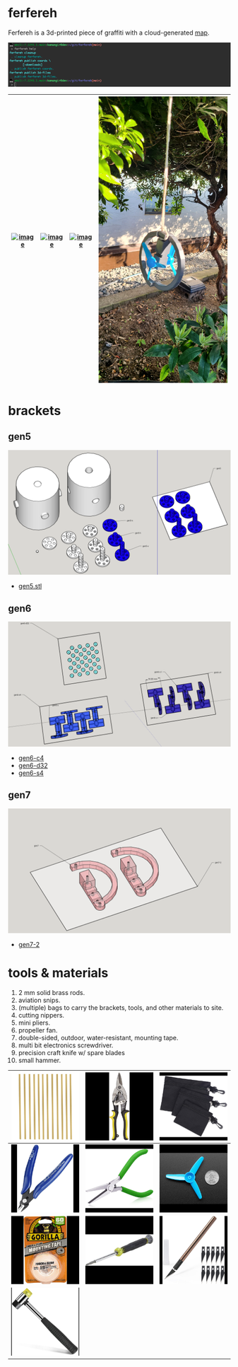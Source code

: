# ferfereh

Ferfereh is a 3d-printed piece of graffiti with a cloud-generated [map](./coords.geojson).

[![image](images/marquee.png)](#)


| [![image](images/gen5.jpg)](#gen5) | [![image](images/gen6-c2.jpg)](#gen6) | [![image](images/gen6-s.jpg)](#gen6) | [![image](images/gen7-2.jpg)](#gen7) |
|---|---|---|---|


# brackets

## gen5

![image](images/gen5.png)

- [gen5.stl](3d/gen5.stl)

## gen6

![image](images/gen6.png)


- [gen6-c4](3d/gen6-c4.stl)
- [gen6-d32](3d/gen6-d32.stl)
- [gen6-s4](3d/gen6-s4.stl)

## gen7

![image](images/gen7.png)

- [gen7-2](3d/gen7-2.stl)

# tools & materials

1. 2 mm solid brass rods.
1. aviation snips.
1. (multiple) bags to carry the brackets, tools, and other materials to site.
1. cutting nippers.
1. mini pliers.
1. propeller fan.
1. double-sided, outdoor, water-resistant, mounting tape.
1. multi bit electronics screwdriver.
1. precision craft knife w/ spare blades
1. small hammer.

| ![image](images/tools/solid-brass-bars.jpeg) | ![image](images/tools/aviation-snips.jpeg) |  ![image](images/tools/bags.jpeg) | 
|---|---|---|
| ![image](images/tools/cutting-nippers.jpeg) |  ![image](images/tools/mini-pliers.jpeg) |  ![image](images/tools/propellers.jpeg) | 
| ![image](images/tools/mounting-tape.jpeg) |  ![image](images/tools/multi-bit-electronics-screwdriver.jpeg) |  ![image](images/tools/precision-craft-knife.jpeg) | 
| ![image](images/tools/small-hammer.jpeg) | | |  
